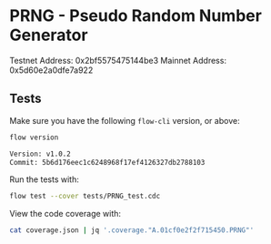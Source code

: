 # PRNG - Pseudo Random Number Generator

Testnet Address: 0x2bf5575475144be3
Mainnet Address: 0x5d60e2a0dfe7a922

## Tests

Make sure you have the following `flow-cli` version, or above:

```bash
flow version

Version: v1.0.2
Commit: 5b6d176eec1c6248968f17ef4126327db2788103
```

Run the tests with:

```bash
flow test --cover tests/PRNG_test.cdc
```

View the code coverage with:

```bash
cat coverage.json | jq '.coverage."A.01cf0e2f2f715450.PRNG"'
```
